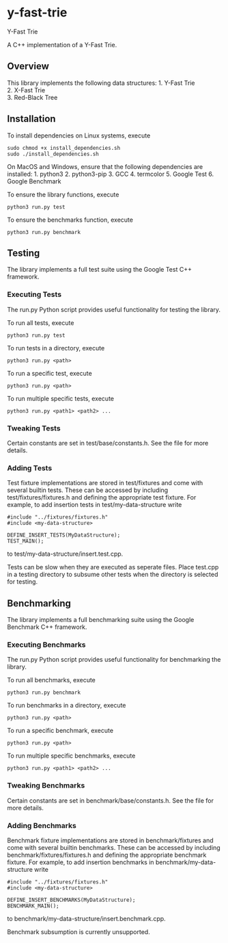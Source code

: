 # y-fast-trie
Y-Fast Trie

A C++ implementation of a Y-Fast Trie.

## Overview
This library implements the following data structures:
    1. Y-Fast Trie  
    2. X-Fast Trie  
    3. Red-Black Tree  

## Installation
To install dependencies on Linux systems, execute
```
sudo chmod +x install_dependencies.sh
sudo ./install_dependencies.sh
```

On MacOS and Windows, ensure that the following dependencies are installed:
    1. python3
    2. python3-pip
    3. GCC
    4. termcolor
    5. Google Test
    6. Google Benchmark

To ensure the library functions, execute
```
python3 run.py test
```

To ensure the benchmarks function, execute
```
python3 run.py benchmark
```

## Testing

The library implements a full test suite using the Google Test C++ framework.

### Executing Tests
The run.py Python script provides useful functionality for testing the library.

To run all tests, execute
```
python3 run.py test
```

To run tests in a directory, execute
```
python3 run.py <path>
```

To run a specific test, execute
```
python3 run.py <path>
```

To run multiple specific tests, execute
```
python3 run.py <path1> <path2> ...
```

### Tweaking Tests
Certain constants are set in test/base/constants.h. See the file for more details.

### Adding Tests
Test fixture implementations are stored in test/fixtures and come with several builtin tests. These can be accessed by including test/fixtures/fixtures.h and defining the appropriate test fixture. For example, to add insertion tests in test/my-data-structure write
```
#include "../fixtures/fixtures.h"
#include <my-data-structure>

DEFINE_INSERT_TESTS(MyDataStructure);
TEST_MAIN();
```
to test/my-data-structure/insert.test.cpp.

Tests can be slow when they are executed as seperate files. Place test.cpp in a testing directory to subsume other tests when the directory is selected for testing.

## Benchmarking
The library implements a full benchmarking suite using the Google Benchmark C++ framework.

### Executing Benchmarks
The run.py Python script provides useful functionality for benchmarking the library.

To run all benchmarks, execute
```
python3 run.py benchmark
```

To run benchmarks in a directory, execute
```
python3 run.py <path>
```

To run a specific benchmark, execute
```
python3 run.py <path>
```

To run multiple specific benchmarks, execute
```
python3 run.py <path1> <path2> ...
```

### Tweaking Benchmarks
Certain constants are set in benchmark/base/constants.h. See the file for more details.

### Adding Benchmarks
Benchmark fixture implementations are stored in benchmark/fixtures and come with several builtin benchmarks. These can be accessed by including benchmark/fixtures/fixtures.h and defining the appropriate benchmark fixture. For example, to add insertion benchmarks in benchmark/my-data-structure write
```
#include "../fixtures/fixtures.h"
#include <my-data-structure>

DEFINE_INSERT_BENCHMARKS(MyDataStructure);
BENCHMARK_MAIN();
```
to benchmark/my-data-structure/insert.benchmark.cpp.

Benchmark subsumption is currently unsupported.
